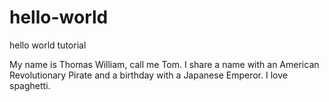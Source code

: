 # hello-world
hello world tutorial

My name is Thomas William, call me Tom.
I share a name with an American Revolutionary Pirate and a birthday with a Japanese Emperor. 
I love spaghetti.
